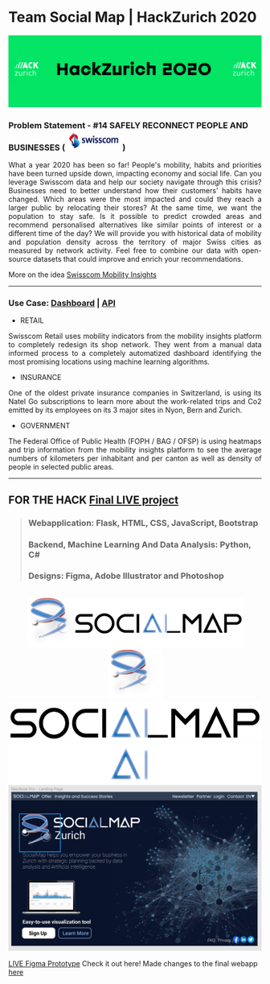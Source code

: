 # Team Social Map  | HackZurich 2020

<img src="./img/hz_banner.png">

### <b>Problem Statement</b> - #14 SAFELY RECONNECT PEOPLE AND BUSINESSES ( <img src="./img/swisscom.png" height=40px> )

<p align="justify">What a year 2020 has been so far! People's mobility, habits and priorities have been turned upside down, impacting economy and social life. Can you leverage Swisscom data and help our society navigate through this crisis? Businesses need to better understand how their customers' habits have changed. Which areas were the most impacted and could they reach a larger public by relocating their stores? At the same time, we want the population to stay safe. Is it possible to predict crowded areas and recommend personalised alternatives like similar points of interest or a different time of the day? We will provide you with historical data of mobility and population density across the territory of major Swiss cities as measured by network activity. Feel free to combine our data with open-source datasets that could improve and enrich your recommendations.

More on the idea [Swisscom Mobility Insights](https://www.swisscom.ch/en/business/enterprise/offer/enterprise-mobile/mobility-insights.html?campID=SC_mobility)</p><hr>

### Use Case: [Dashboard](https://mip.swisscom.ch/) | [API](https://digital.swisscom.com/products/heatmaps/info)

- RETAIL
<p align="justify">Swisscom Retail uses mobility indicators from the mobility insights platform to completely redesign its shop network. They went from a manual data informed process to a completely automatized dashboard identifying the most promising locations using machine learning algorithms.</p>

- INSURANCE
<p align="justify">One of the oldest private insurance companies in Switzerland, is using its Natel Go subscriptions to learn more about the work-related trips and Co2 emitted by its employees on its 3 major sites in Nyon, Bern and Zurich.</p>

- GOVERNMENT
<p align="justify">The Federal Office of Public Health (FOPH / BAG / OFSP) is using heatmaps and trip information from the mobility insights platform to see the average numbers of kilometers per inhabitant and per canton as well as density of people in selected public areas.</p>

<hr>

## FOR THE HACK [Final LIVE project](https://hackzurich20.herokuapp.com/)

> ### Webapplication: Flask, HTML, CSS, JavaScript, Bootstrap
> ### Backend, Machine Learning And Data Analysis: Python, C#
> ### Designs: Figma, Adobe Illustrator and Photoshop
<br />
<center>
<img src="./drawings/social-map-logo-final.png" height=100px>
<img src="./drawings/social-map-logo-only-final.png" height=100px>
<img src="./drawings/social-map-logo-black.png" height=80px>
<img src="./drawings/social-map-logo-white.png" height=80px>
<br />
<img src="./drawings/figma_design_1.PNG">
</center>

[LIVE Figma Prototype](https://www.figma.com/proto/aILDLpl4Zsf7psDWIMpold/HZ?node-id=7%3A6&scaling=scale-down) Check it out here! Made changes to the final webapp [here](https://hackzurich20.herokuapp.com/)
